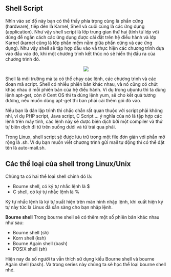 ## Shell Script

Nhìn vào sơ đồ này bạn có thể thấy phía trong cùng là phần cứng (hardware), tiếp đến là Karnel, Shell và cuối cùng là các ứng dụng (application). Như vậy shell script là lớp trung gian thứ hai (tính tử lớp vỏ) dùng để ngăn cách các ứng dụng được cài đặt trên hệ điều hành và lớp Karnel (karnel cũng là lớp phần mềm nằm giữa phần cứng và các ứng dụng). Như vậy shell sẽ tập hợp đầu vào và thực hiện các chương trình dựa vào đầu vào đó, khi một chương trình kết thúc nó sẽ hiển thị đầu ra của chương trình đó.
<p align="center">
  <img src ="https://user-images.githubusercontent.com/111716161/187581797-80f9e2b4-9811-48d8-81e7-e34ac0197ac9.png"/>
<p/>

Shell là môi trường mà ta có thể chạy các lệnh, các chương trình và các đoạn mã script. Shell có nhiều phiên bản khác nhau, và nó cũng có chút khác nhau ở mỗi phiên bản của hệ điều hành. Ví dụ trong ubuntu thì ta dùng lệnh apt-get, còn ở Cent OS thì ta dùng lệnh yum, sẽ cho kết quả tương đương, nếu muốn dùng apt-get thì ban phải cài thêm gói đó vào.

Nếu bạn là dân lập trình thì chắc chắn rất quan thuộc với script phải không nhỉ, ví dụ PHP script, Java script, C Script ... ý nghĩa của nó là tập hợp các lệnh trên máy tính, các lệnh này sẽ được biên dịch bởi một compiler và thứ tự biên dịch đi từ trên xuống dưới và từ trái qua phải.

Trong Linux, shell script sẽ được lưu trữ trong một file đơn giản với phần mở rộng là .sh. Ví dụ bạn muốn viết chương trình gửi mail tự động thì có thể đặt tên là auto-mail.sh.

## Các thể loại của shell trong Linux/Unix
Chúng ta có hai thể loại shell chính đó là:
- Bourne shell, có ký tự nhắc lệnh là $
- C shell, có ký tự nhắc lệnh là %

Ký tự nhắc lệnh là ký tự xuất hiện trên màn hình nhập lệnh, khi xuất hiện ký tự này tức là Linux đã sẵn sàng cho bạn nhập lệnh.

**Bourne shell**
Trong bourne shell sẽ có thêm một số phiên bản khác nhau như sau:
- Bourne shell (sh)
- Korn shell (ksh)
- Bourne Again shell (bash)
- POSIX shell (sh)

Hiện nay đa số người ta vẫn thích sử dụng kiểu Bourne shell và bourne Again shell (bash). Và trong series này chúng ta sẽ học thể loại bourne shell nhé.
